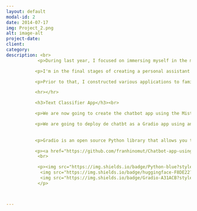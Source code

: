 ```yaml
---
layout: default
modal-id: 2
date: 2014-07-17
img: Project_2.png
alt: image-alt
project-date: 
client: 
category: 
description: <br>
            <p>During last year, I focused on immersing myself in the most recent trends and algorithms within AI. My primary concentration was on exploring and developing various business use cases associated with Large Language Models (LLMs).</p>

           <p>I'm in the final stages of creating a personal assistant tailored to enhance my productivity as a data scientist. The initial demonstration will be ready in the upcoming days.</p>

           <p>Prior to that, I constructed various applications to familiarize myself with diverse language models (LLMs) and technologies, laying the foundation for the development of my personal assistant.</p>

           <hr></hr>

           <h3>Text Classifier App</h3><br>

           <p>We are now going to create the chatbot app using the Mistral 7b Instruct model, a large language model fine-tuned for following instructions. We are going to access it through the Hugging Face API.</p>

           <p>We are going to deploy de chatbt as a Gradio app using an space in Hugging Face. You can use the chatbot in this  <a>href="https://huggingface.co/spaces/franhinomut/Chatbot-Mistral-7b" target="_blank"> link</a></p>
           
           
           <p>Gradio is an open source Python library that allows you to create interactive web-based interfaces for machine learning models quickly and easily.</>

           <p><a href="https://github.com/franhinomut/Chatbot-app-using-Mistral-7b" target="_blank">View code on GitHub</a></p>
            <br>

            <p><img src="https://img.shields.io/badge/Python-blue?style=plastic&amp;logo=python&amp;logoColor=white" alt="">
             <img src="https://img.shields.io/badge/huggingface-F8DE22?style=plastic&amp;logo=huggingface&amp;logoColor=white" alt="">
             <img src="https://img.shields.io/badge/Gradio-A31ACB?style=plastic&amp;logo=gradio&amp;logoColor=white" alt="">            
            </p>



---
```

